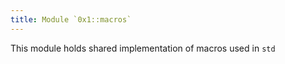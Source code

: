 ```yaml
---
title: Module `0x1::macros`
---
```


This module holds shared implementation of macros used in <code>std</code>




<pre><code></code></pre>
